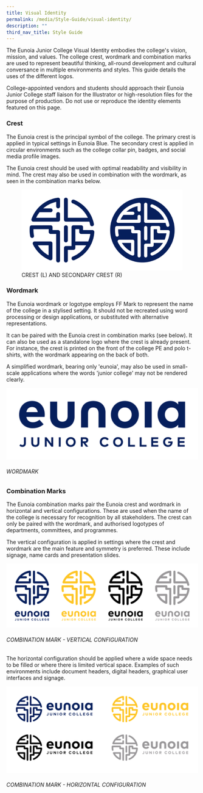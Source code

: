 ```yaml
---
title: Visual Identity
permalink: /media/Style-Guide/visual-identity/
description: ""
third_nav_title: Style Guide
---
```

The Eunoia Junior College Visual Identity embodies the college's vision, mission, and values. The college crest, wordmark and combination marks are used to represent beautiful thinking, all-round development and cultural conversance in multiple environments and styles. This guide details the uses of the different logos.

College-appointed vendors and students should approach their Eunoia Junior College staff liaison for the Illustrator or high-resolution files for the purpose of production. Do not use or reproduce the identity elements featured on this page.

### Crest

The Eunoia crest is the principal symbol of the college. The primary crest is applied in typical settings in Eunoia Blue. The secondary crest is applied in circular environments such as the college collar pin, badges, and social media profile images.

The Eunoia crest should be used with optimal readability and visibility in mind. The crest may also be used in combination with the wordmark, as seen in the combination marks below.

<figure>
  <img src="/images/Logo-Crest-Rev.png" alt="Image description">
  <figcaption>CREST (L) AND SECONDARY CREST (R)</figcaption>
</figure>

### Wordmark

The Eunoia wordmark or logotype employs FF Mark to represent the name of the college in a stylised setting. It should not be recreated using word processing or design applications, or substituted with alternative representations.

It can be paired with the Eunoia crest in combination marks (see below). It can also be used as a standalone logo where the crest is already present. For instance, the crest is printed on the front of the college PE and polo t-shirts, with the wordmark appearing on the back of both.

A simplified wordmark, bearing only 'eunoia', may also be used in small-scale applications where the words 'junior college' may not be rendered clearly.

![](/images/Logo-Wordmark.png)

###### WORDMARK

### Combination Marks

The Eunoia combination marks pair the Eunoia crest and wordmark in horizontal and vertical configurations. These are used when the name of the college is necessary for recognition by all stakeholders. The crest can only be paired with the wordmark, and authorised logotypes of departments, committees, and programmes.

The vertical configuration is applied in settings where the crest and wordmark are the main feature and symmetry is preferred. These include signage, name cards and presentation slides.

![](/images/Logo-CrestWM-V_Colours.png)

###### COMBINATION MARK - VERTICAL CONFIGURATION

The horizontal configuration should be applied where a wide space needs to be filled or where there is limited vertical space. Examples of such environments include document headers, digital headers, graphical user interfaces and signage.

![](/images/Logo-CrestWM-H_Colours.png)
###### COMBINATION MARK - HORIZONTAL CONFIGURATION